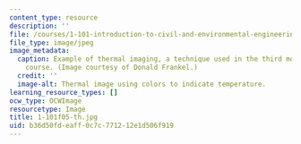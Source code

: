 ```yaml
---
content_type: resource
description: ''
file: /courses/1-101-introduction-to-civil-and-environmental-engineering-design-i-fall-2005/b36d50fdeaff0c7c771212e1d506f919_1-101f05-th.jpg
file_type: image/jpeg
image_metadata:
  caption: Example of thermal imaging, a technique used in the third module of this
    course. (Image courtesy of Donald Frankel.)
  credit: ''
  image-alt: Thermal image using colors to indicate temperature.
learning_resource_types: []
ocw_type: OCWImage
resourcetype: Image
title: 1-101f05-th.jpg
uid: b36d50fd-eaff-0c7c-7712-12e1d506f919
---
```


